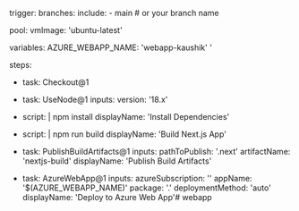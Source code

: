 trigger:
  branches:
    include:
      - main  # or your branch name

pool:
  vmImage: 'ubuntu-latest'

variables:
  AZURE_WEBAPP_NAME: 'webapp-kaushik'  '

steps:

- task: Checkout@1

- task: UseNode@1
  inputs:
    version: '18.x'

- script: |
    npm install
  displayName: 'Install Dependencies'

- script: |
    npm run build
  displayName: 'Build Next.js App'

- task: PublishBuildArtifacts@1
  inputs:
    pathToPublish: '.next'
    artifactName: 'nextjs-build'
  displayName: 'Publish Build Artifacts'

- task: AzureWebApp@1
  inputs:
    azureSubscription: '<azure service connection name >'
    appName: '$(AZURE_WEBAPP_NAME)'
    package: '.'
    deploymentMethod: 'auto'
  displayName: 'Deploy to Azure Web App'# webapp

